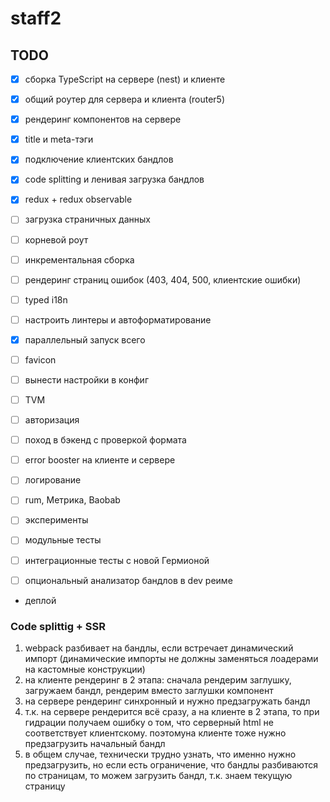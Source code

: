 # staff2

## TODO

- [x] сборка TypeScript на сервере (nest) и клиенте
- [x] общий роутер для сервера и клиента (router5)
- [x] рендеринг компонентов на сервере
- [x] title и meta-тэги
- [x] подключение клиентских бандлов
- [x] code splitting и ленивая загрузка бандлов
- [x] redux + redux observable
- [ ] загрузка страничных данных
- [ ] корневой роут
- [ ] инкрементальная сборка
- [ ] рендеринг страниц ошибок (403, 404, 500, клиентские ошибки)
- [ ] typed i18n

- [ ] настроить линтеры и автоформатирование
- [x] параллельный запуск всего
- [ ] favicon

- [ ] вынести настройки в конфиг
- [ ] TVM
- [ ] авторизация
- [ ] поход в бэкенд с проверкой формата
- [ ] error booster на клиенте и сервере
- [ ] логирование
- [ ] rum, Метрика, Baobab
- [ ] эксперименты

- [ ] модульные тесты
- [ ] интеграционные тесты с новой Гермионой

- [ ] опциональный анализатор бандлов в dev реиме

- деплой

### Code splittig + SSR

1. webpack разбивает на бандлы, если встречает динамический импорт (динамические импорты не должны заменяться лоадерами на кастомные конструкции)
2. на клиенте рендеринг в 2 этапа: сначала рендерим заглушку, загружаем бандл, рендерим вместо заглушки компонент
3. на сервере рендеринг синхронный и нужно предзагружать бандл
4. т.к. на сервере рендерится всё сразу, а на клиенте в 2 этапа, то при гидрации получаем ошибку о том, что серверный html не соответствует клиентскому. поэтомуна клиенте тоже нужно предзагрузить начальный бандл
5. в общем случае, технически трудно узнать, что именно нужно предзагрузить, но если есть ограничение, что бандлы разбиваются по страницам, то можем загрузить бандл, т.к. знаем текущую страницу

